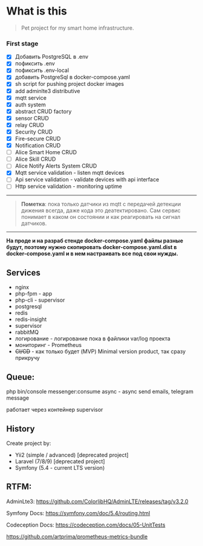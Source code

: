 # What is this

> Pet project for my smart home infrastructure.

### First stage

- [x] Добавить PostgreSQL в .env
- [x] пофиксить .env
- [x] пофиксить .env-local
- [x] добавить PostgreSql в docker-compose.yaml
- [x] sh script for pushing project docker images
- [x] add adminlte3 distributive
- [x] mqtt service
- [x] auth system 
- [x] abstract CRUD factory
- [x] sensor CRUD
- [x] relay CRUD
- [x] Security CRUD
- [x] Fire-secure CRUD
- [x] Notification CRUD
- [ ] Alice Smart Home CRUD
- [ ] Alice Skill CRUD
- [ ] Alice Notify Alerts System CRUD
- [x] Mqtt service validation - listen mqtt devices
- [ ] Api service validation - validate devices with api interface
- [ ] Http service validation - monitoring uptime

----

> **Пометка**: пока только датчики из mqtt с передачей детекции дижения всегда, даже кода это деатектировано. 
> Сам сервис понимает в каком он состоянии и как реагировать на сигнал датчиков.

----

**На проде и на разраб стенде docker-compose.yaml файлы разные будут, поэтому нужно
скопировать docker-compose.yaml.dist в docker-compose.yaml и в нем настраивать все под
свои нужды.**


## Services

- nginx
- php-fpm - app
- php-cli - supervisor
- postgresql
- redis
- redis-insight
- supervisor
- rabbitMQ
- логирование - логирование пока в файлики var/log проекта
- мониторинг - Prometheus
- ~~CI/CD~~ - как только будет (MVP) Minimal version product, так сразу прикручу


## Queue:

php bin/console messenger:consume async - async send emails, telegram message

работает через контейнер supervisor


## History

Create project by: 
- Yii2 (simple / advanced) [deprecated project]
- Laravel (7/8/9) [deprecated project]
- Symfony (5.4 - current LTS version)


## RTFM:

AdminLte3: https://github.com/ColorlibHQ/AdminLTE/releases/tag/v3.2.0

Symfony Docs: https://symfony.com/doc/5.4/routing.html

Codeception Docs: https://codeception.com/docs/05-UnitTests

https://github.com/artprima/prometheus-metrics-bundle
